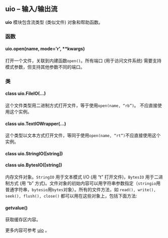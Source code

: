 ## **uio** – 输入/输出流

**uio** 模块包含流类型 (类似文件) 对象和帮助函数。

### 函数

#### **uio.open**(name, mode='r', **kwargs)  
  打开一个文件，关联到内建函数``open()``。所有端口 (用于访问文件系统) 需要支持模式参数，但支持其他参数不同的端口。

### 类

#### **class uio.FileIO**(...)  
  这个文件类型用二进制方式打开文件，等于使用``open(name, “rb”)``。 不应直接使用这个实例。

#### **class uio.TextIOWrapper**(...)  
  这个类型以文本方式打开文件，等同于使用``open(name, “rt”)``不应直接使用这个实例。

#### **class uio.StringIO**([string])  

#### **class uio.BytesIO**([string])  
  内存文件对象。`StringIO` 用于文本模式 I/O (用 “t” 打开文件)，`BytesIO` 用于二进制方式 (用 “b” 方式)。文件对象的初始内容可以用字符串参数指定（`stringio`用普通字符串，`bytesio`用`bytes`对象）。所有的文件方法，如 `read(), write(), seek(), flush(), close()` 都可以用在这些对象上，包括下面方法:

#### **getvalue**()  
  获取缓存区内容。

更多内容可参考  [uio](http://docs.micropython.org/en/latest/pyboard/library/uio.html) 。
